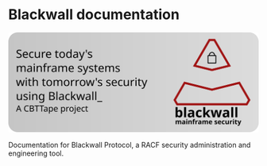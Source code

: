 # Blackwall documentation

![Blackwall Banner](assets/images/blackwall_banner.svg)

Documentation for Blackwall Protocol, a RACF security administration and engineering tool.
